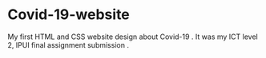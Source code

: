 # Covid-19-website
My first HTML and CSS website design about Covid-19 . 
It was my ICT level 2, IPUI final assignment submission . 

